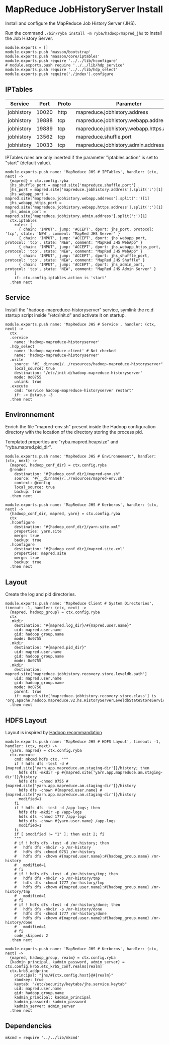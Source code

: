 
# MapReduce JobHistoryServer Install

Install and configure the MapReduce Job History Server (JHS).

Run the command `./bin/ryba install -m ryba/hadoop/mapred_jhs` to install the
Job History Server.

    module.exports = []
    module.exports.push 'masson/bootstrap'
    module.exports.push 'masson/core/iptables'
    module.exports.push require '../../lib/hconfigure'
    # module.exports.push require '../../lib/hdp_service'
    module.exports.push require '../../lib/hdp_select'
    module.exports.push require('./index').configure

## IPTables

| Service          | Port  | Proto | Parameter                     |
|------------------|-------|-------|-------------------------------|
| jobhistory | 10020 | http  | mapreduce.jobhistory.address        | x
| jobhistory | 19888 | tcp   | mapreduce.jobhistory.webapp.address | x
| jobhistory | 19889 | tcp   | mapreduce.jobhistory.webapp.https.address | x
| jobhistory | 13562 | tcp   | mapreduce.shuffle.port              | x
| jobhistory | 10033 | tcp   | mapreduce.jobhistory.admin.address  |

IPTables rules are only inserted if the parameter "iptables.action" is set to
"start" (default value).

    module.exports.push name: 'MapReduce JHS # IPTables', handler: (ctx, next) ->
      {mapred} = ctx.config.ryba
      jhs_shuffle_port = mapred.site['mapreduce.shuffle.port']
      jhs_port = mapred.site['mapreduce.jobhistory.address'].split(':')[1]
      jhs_webapp_port = mapred.site['mapreduce.jobhistory.webapp.address'].split(':')[1]
      jhs_webapp_https_port = mapred.site['mapreduce.jobhistory.webapp.https.address'].split(':')[1]
      jhs_admin_port = mapred.site['mapreduce.jobhistory.admin.address'].split(':')[1]
      ctx.iptables
        rules: [
          { chain: 'INPUT', jump: 'ACCEPT', dport: jhs_port, protocol: 'tcp', state: 'NEW', comment: "MapRed JHS Server" }
          { chain: 'INPUT', jump: 'ACCEPT', dport: jhs_webapp_port, protocol: 'tcp', state: 'NEW', comment: "MapRed JHS WebApp" }
          { chain: 'INPUT', jump: 'ACCEPT', dport: jhs_webapp_https_port, protocol: 'tcp', state: 'NEW', comment: "MapRed JHS WebApp" }
          { chain: 'INPUT', jump: 'ACCEPT', dport: jhs_shuffle_port, protocol: 'tcp', state: 'NEW', comment: "MapRed JHS Shuffle" }
          { chain: 'INPUT', jump: 'ACCEPT', dport: jhs_admin_port, protocol: 'tcp', state: 'NEW', comment: "MapRed JHS Admin Server" }
        ]
        if: ctx.config.iptables.action is 'start'
      .then next

## Service

Install the "hadoop-mapreduce-historyserver" service, symlink the rc.d startup
script inside "/etc/init.d" and activate it on startup.

    module.exports.push name: 'MapReduce JHS # Service', handler: (ctx, next) ->
      ctx
      .service
        name: 'hadoop-mapreduce-historyserver'
      .hdp_select
        name: 'hadoop-mapreduce-client' # Not checked
        name: 'hadoop-mapreduce-historyserver'
      .write
        source: "#{__dirname}/../resources/hadoop-mapreduce-historyserver"
        local_source: true
        destination: '/etc/init.d/hadoop-mapreduce-historyserver'
        mode: 0o0755
        unlink: true
      .execute
        cmd: "service hadoop-mapreduce-historyserver restart"
        if: -> @status -3
      .then next

## Environnement

Enrich the file "mapred-env.sh" present inside the Hadoop configuration
directory with the location of the directory storing the process pid.

Templated properties are "ryba.mapred.heapsize" and "ryba.mapred.pid_dir".

    module.exports.push name: 'MapReduce JHS # Environnement', handler: (ctx, next) ->
      {mapred, hadoop_conf_dir} = ctx.config.ryba
      @render
        destination: "#{hadoop_conf_dir}/mapred-env.sh"
        source: "#{__dirname}/../resources/mapred-env.sh"
        context: @config
        local_source: true
        backup: true
      .then next

    module.exports.push name: 'MapReduce JHS # Kerberos', handler: (ctx, next) ->
      {hadoop_conf_dir, mapred, yarn} = ctx.config.ryba
      ctx
      .hconfigure
        destination: "#{hadoop_conf_dir}/yarn-site.xml"
        properties: yarn.site
        merge: true
        backup: true
      .hconfigure
        destination: "#{hadoop_conf_dir}/mapred-site.xml"
        properties: mapred.site
        merge: true
        backup: true
      .then next

## Layout

Create the log and pid directories.

    module.exports.push name: 'MapReduce Client # System Directories', timeout: -1, handler: (ctx, next) ->
      {mapred, hadoop_group} = ctx.config.ryba
      ctx
      .mkdir
        destination: "#{mapred.log_dir}/#{mapred.user.name}"
        uid: mapred.user.name
        gid: hadoop_group.name
        mode: 0o0755
      .mkdir
        destination: "#{mapred.pid_dir}"
        uid: mapred.user.name
        gid: hadoop_group.name
        mode: 0o0755
      .mkdir
        destination: mapred.site['mapreduce.jobhistory.recovery.store.leveldb.path']
        uid: mapred.user.name
        gid: hadoop_group.name
        mode: 0o0750
        parent: true
        if: mapred.site['mapreduce.jobhistory.recovery.store.class'] is 'org.apache.hadoop.mapreduce.v2.hs.HistoryServerLeveldbStateStoreService'
      .then next

## HDFS Layout

Layout is inspired by [Hadoop recommandation](http://hadoop.apache.org/docs/r2.1.0-beta/hadoop-project-dist/hadoop-common/ClusterSetup.html)

    module.exports.push name: 'MapReduce JHS # HDFS Layout', timeout: -1, handler: (ctx, next) ->
      {yarn, mapred} = ctx.config.ryba
      ctx.execute
        cmd: mkcmd.hdfs ctx, """
        if ! hdfs dfs -test -d #{mapred.site['yarn.app.mapreduce.am.staging-dir']}/history; then
          hdfs dfs -mkdir -p #{mapred.site['yarn.app.mapreduce.am.staging-dir']}/history
          hdfs dfs -chmod 0755 #{mapred.site['yarn.app.mapreduce.am.staging-dir']}/history
          hdfs dfs -chown #{mapred.user.name} #{mapred.site['yarn.app.mapreduce.am.staging-dir']}/history
          modified=1
        fi
        if ! hdfs dfs -test -d /app-logs; then
          hdfs dfs -mkdir -p /app-logs
          hdfs dfs -chmod 1777 /app-logs
          hdfs dfs -chown #{yarn.user.name} /app-logs
          modified=1
        fi
        if [ $modified != "1" ]; then exit 2; fi
        """
        # if ! hdfs dfs -test -d /mr-history; then
        #   hdfs dfs -mkdir -p /mr-history
        #   hdfs dfs -chmod 0751 /mr-history
        #   hdfs dfs -chown #{mapred.user.name}:#{hadoop_group.name} /mr-history
        #   modified=1
        # fi
        # if ! hdfs dfs -test -d /mr-history/tmp; then
        #   hdfs dfs -mkdir -p /mr-history/tmp
        #   hdfs dfs -chmod 1777 /mr-history/tmp
        #   hdfs dfs -chown #{mapred.user.name}:#{hadoop_group.name} /mr-history/tmp
        #   modified=1
        # fi
        # if ! hdfs dfs -test -d /mr-history/done; then
        #   hdfs dfs -mkdir -p /mr-history/done
        #   hdfs dfs -chmod 1777 /mr-history/done
        #   hdfs dfs -chown #{mapred.user.name}:#{hadoop_group.name} /mr-history/done
        #   modified=1
        # fi
        code_skipped: 2
      .then next

    module.exports.push name: 'MapReduce JHS # Kerberos', handler: (ctx, next) ->
      {mapred, hadoop_group, realm} = ctx.config.ryba
      {kadmin_principal, kadmin_password, admin_server} = ctx.config.krb5.etc_krb5_conf.realms[realm]
      ctx.krb5_addprinc
        principal: "jhs/#{ctx.config.host}@#{realm}"
        randkey: true
        keytab: "/etc/security/keytabs/jhs.service.keytab"
        uid: mapred.user.name
        gid: hadoop_group.name
        kadmin_principal: kadmin_principal
        kadmin_password: kadmin_password
        kadmin_server: admin_server
      .then next

## Dependencies

    mkcmd = require '../../lib/mkcmd'

[keys]: https://github.com/apache/hadoop-common/blob/trunk/hadoop-hdfs-project/hadoop-hdfs/src/main/java/org/apache/hadoop/hdfs/DFSConfigKeys.java
